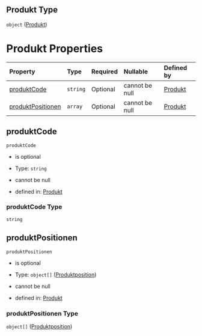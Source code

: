 ## Produkt Type

`object` ([Produkt](produkt.md))

# Produkt Properties

| Property                                | Type     | Required | Nullable       | Defined by                                                                                                                                                                             |
| :-------------------------------------- | :------- | :------- | :------------- | :------------------------------------------------------------------------------------------------------------------------------------------------------------------------------------- |
| [produktCode](#produktcode)             | `string` | Optional | cannot be null | [Produkt](produkt-properties-produktcode.md "https://raw.githubusercontent.com/conuti-gmbh/bo4e-schema/master/schemas/v1/com/Produkt.schema.json#/properties/produktCode")             |
| [produktPositionen](#produktpositionen) | `array`  | Optional | cannot be null | [Produkt](produkt-properties-produktpositionen.md "https://raw.githubusercontent.com/conuti-gmbh/bo4e-schema/master/schemas/v1/com/Produkt.schema.json#/properties/produktPositionen") |

## produktCode



`produktCode`

*   is optional

*   Type: `string`

*   cannot be null

*   defined in: [Produkt](produkt-properties-produktcode.md "https://raw.githubusercontent.com/conuti-gmbh/bo4e-schema/master/schemas/v1/com/Produkt.schema.json#/properties/produktCode")

### produktCode Type

`string`

## produktPositionen



`produktPositionen`

*   is optional

*   Type: `object[]` ([Produktposition](produktposition.md))

*   cannot be null

*   defined in: [Produkt](produkt-properties-produktpositionen.md "https://raw.githubusercontent.com/conuti-gmbh/bo4e-schema/master/schemas/v1/com/Produkt.schema.json#/properties/produktPositionen")

### produktPositionen Type

`object[]` ([Produktposition](produktposition.md))
